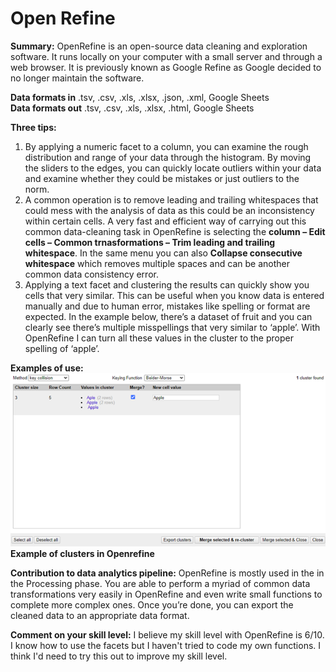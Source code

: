 # Open Refine 

**Summary:** OpenRefine is an open-source data cleaning and exploration software. It runs locally on your computer with a small server and through a web browser. It is previously known as Google Refine as Google decided to no longer maintain the software.  

**Data formats in**  .tsv, .csv, .xls, .xlsx, .json, .xml, Google Sheets  
**Data formats out**  .tsv, .csv, .xls, .xlsx, .html, Google Sheets  

**Three tips:**  
1. By applying a numeric facet to a column, you can examine the rough distribution and range of your data through the histogram. By moving the sliders to the edges, you can quickly locate outliers within your data and examine whether they could be mistakes or just outliers to the norm.  
2. A common operation is to remove leading and trailing whitespaces that could mess with the analysis of data as this could be an inconsistency within certain cells. A very fast and efficient way of carrying out this common data-cleaning task in OpenRefine is selecting the **column – Edit cells – Common trnasformations – Trim leading and trailing whitespace**. In the same menu you can also **Collapse consecutive whitespace** which removes multiple spaces and can be another common data consistency error.
3. Applying a text facet and clustering the results can quickly show you cells that very similar. This can be useful when you know data is entered manually and due to human error, mistakes like spelling or format are expected. In the example below, there’s a dataset of fruit and you can clearly see there’s multiple misspellings that very similar to ‘apple’. With OpenRefine I can turn all these values in the cluster to the proper spelling of ‘apple’. 

**Examples of use:** ![Example of clusters in OpenRefine.](images/openrefine01.png)  
**Example of clusters in Openrefine**

**Contribution to data analytics pipeline:** OpenRefine is mostly used in the in the Processing phase. You are able to perform a myriad of common data transformations very easily in OpenRefine and even write small functions to complete more complex ones. Once you’re done, you can export the cleaned data to an appropriate data format.

**Comment on your skill level:** I believe my skill level with OpenRefine is 6/10. I know how to use the facets but I haven't tried to code my own functions. I think I'd need to try this out to improve my skill level. 
